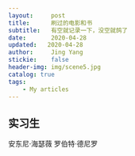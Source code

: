 ```yaml
---
layout:     post
title:      刷过的电影和书
subtitle:   有空就记录一下，没空就鸽了
date:       2020-04-28
updated:   2020-04-28
author:     Jing Yang
stickie:    false
header-img: img/scene5.jpg
catalog: true
tags:
    - My articles
---
```


## 实习生

安东尼·海瑟薇 罗伯特·德尼罗